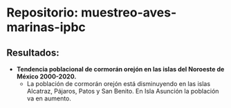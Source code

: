 # Repositorio: muestreo-aves-marinas-ipbc

## **Resultados:**

- **Tendencia poblacional de cormorán orejón en las islas del Noroeste de México 2000-2020.**
    - La población de cormorán orejón está disminuyendo en las islas Alcatraz, Pájaros, Patos y San Benito. En Isla Asunción la población va en aumento.